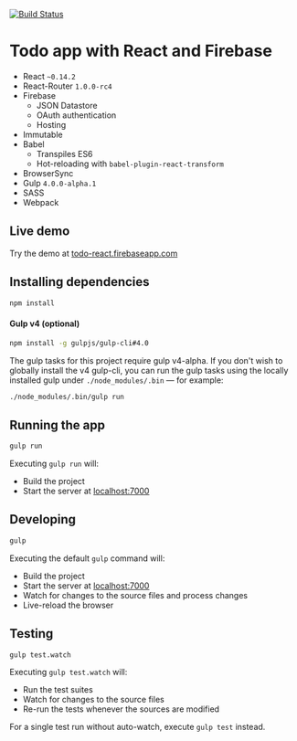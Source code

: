 [![Build Status](https://travis-ci.org/r-park/todo-react.svg?branch=master)](https://travis-ci.org/r-park/todo-react)


# Todo app with React and Firebase
- React `~0.14.2`
- React-Router `1.0.0-rc4`
- Firebase
  - JSON Datastore
  - OAuth authentication
  - Hosting
- Immutable
- Babel
  - Transpiles ES6
  - Hot-reloading with `babel-plugin-react-transform`
- BrowserSync
- Gulp `4.0.0-alpha.1`
- SASS
- Webpack

## Live demo
Try the demo at <a href="https://todo-react.firebaseapp.com" target="_blank">todo-react.firebaseapp.com</a>

## Installing dependencies
```bash
npm install
```

#### Gulp v4 (optional)
```bash
npm install -g gulpjs/gulp-cli#4.0
```
The gulp tasks for this project require gulp v4-alpha. If you don't wish to globally install the v4 gulp-cli, you can run the gulp tasks using the locally installed gulp under `./node_modules/.bin` — for example:
```bash
./node_modules/.bin/gulp run
```

## Running the app
```bash
gulp run
```
Executing `gulp run` will:
- Build the project
- Start the server at <a href="http://localhost:7000" target="_blank">localhost:7000</a>

## Developing
```bash
gulp
```
Executing the default `gulp` command will:
- Build the project
- Start the server at <a href="http://localhost:7000" target="_blank">localhost:7000</a>
- Watch for changes to the source files and process changes
- Live-reload the browser

## Testing
```bash
gulp test.watch
```
Executing `gulp test.watch` will:
- Run the test suites
- Watch for changes to the source files
- Re-run the tests whenever the sources are modified

For a single test run without auto-watch, execute `gulp test` instead.
